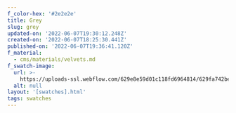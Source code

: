 ```yaml
---
f_color-hex: '#2e2e2e'
title: Grey
slug: grey
updated-on: '2022-06-07T19:30:12.248Z'
created-on: '2022-06-07T18:25:30.441Z'
published-on: '2022-06-07T19:36:41.120Z'
f_material:
  - cms/materials/velvets.md
f_swatch-image:
  url: >-
    https://uploads-ssl.webflow.com/629e8e59d01c118fd6964814/629fa742beb1d02bb7406504_grey.gif
  alt: null
layout: '[swatches].html'
tags: swatches
---
```



